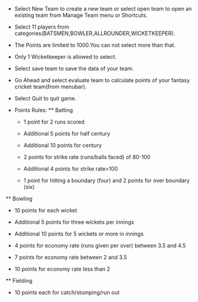 * Select New Team to create a new team or select open team to open an existing team from Manage Team menu or Shortcuts.
* Select 11 players from categories(BATSMEN,BOWLER,ALLROUNDER,WICKETKEEPER).
* The Points are limited to 1000.You can not select more than that.
* Only 1 Wicketkeeper is allowed to select.
* Select save team to save the data of your team.
* Go Ahead and select evaluate team to calculate points of your fantasy cricket team(from menubar).
* Select Quit to quit game.

* Points Rules:
** Batting
  * 1 point for 2 runs scored

  * Additional 5 points for half century

  * Additional 10 points for century

  * 2 points for strike rate (runs/balls faced) of 80-100

  * Additional 4 points for strike rate>100

  * 1 point for hitting a boundary (four) and 2 points for over boundary (six)

** Bowling
  * 10 points for each wicket

  * Additional 5 points for three wickets per innings

  * Additional 10 points for 5 wickets or more in innings

  * 4 points for economy rate (runs given per over) between 3.5 and 4.5

  * 7 points for economy rate between 2 and 3.5

  * 10 points for economy rate less than 2

** Fielding
  * 10 points each for catch/stumping/run out

